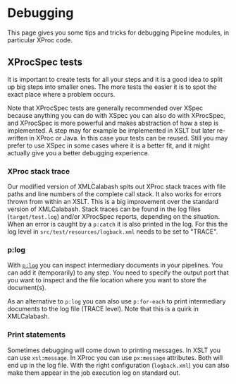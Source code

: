 # Debugging

This page gives you some tips and tricks for debugging Pipeline modules, in particular XProc code.

## XProcSpec tests

It is important to create tests for all your steps and it is a good idea to split up big steps into smaller ones. The more tests the easier it is to spot the exact place where a problem occurs.

Note that XProcSpec tests are generally recommended over XSpec because anything you can do with XSpec you can also do with XProcSpec, and XProcSpec is more powerful and makes abstraction of how a step is implemented. A step may for example be implemented in XSLT but later re-written in XProc or Java. In this case your tests can be reused. Still you may prefer to use XSpec in some cases where it is a better fit, and it might actually give you a better debugging experience.

### XProc stack trace

Our modified version of XMLCalabash spits out XProc stack traces with file paths and line numbers of the complete call stack. It also works for errors thrown from within an XSLT. This is a big improvement over the standard version of XMLCalabash. Stack traces can be found in the log files (`target/test.log`) and/or XProcSpec reports, depending on the situation. When an error is caught by a `p:catch` it is also printed in the log. For this the log level in
`src/test/resources/logback.xml` needs to be set to "TRACE".

### p:log

With [`p:log`](https://www.w3.org/TR/xproc/#p.log) you can inspect intermediary documents in your pipelines. You can add it (temporarily) to any step. You need to specify the output port that you want to inspect and the file location where you want to store the document(s). 

As an alternative to `p:log` you can also use `p:for-each` to print intermediary documents to the log file (TRACE level). Note that this is a quirk in XMLCalabash.

### Print statements

Sometimes debugging will come down to printing messages. In XSLT you can use `xsl:message`. In XProc you can use `px:message` attributes. Both will end up in the log file. With the right configuration (`logback.xml`) you can also make them appear in the job execution log on standard out.
